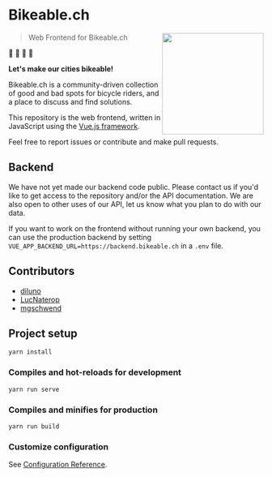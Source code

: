 # Bikeable.ch
<img align="right" height="200" width="200" src="https://bikeable.ch/img/bikeable-logo-gr.svg">

> Web Frontend for Bikeable.ch

🚴 🚴 🚴 🚴

**Let's make our cities bikeable!**

Bikeable.ch is a community-driven collection of good and bad spots for bicycle riders, and a place to discuss and find solutions.

This repository is the web frontend, written in JavaScript using the [Vue.js framework](https://vuejs.org/).

Feel free to report issues or contribute and make pull requests.

## Backend
We have not yet made our backend code public. Please contact us if you'd like to get access to the repository and/or the API documentation. We are also open to other uses of our API, let us know what you plan to do with our data.

If you want to work on the frontend without running your own backend, you can use the production backend by setting `VUE_APP_BACKEND_URL=https://backend.bikeable.ch` in a `.env` file.

## Contributors
- [diluno](//github.com/diluno)
- [LucNaterop](//github.com/lucNaterop)
- [mgschwend](//github.com/mgschwend)


## Project setup
```
yarn install
```

### Compiles and hot-reloads for development
```
yarn run serve
```

### Compiles and minifies for production
```
yarn run build
```

### Customize configuration
See [Configuration Reference](https://cli.vuejs.org/config/).
